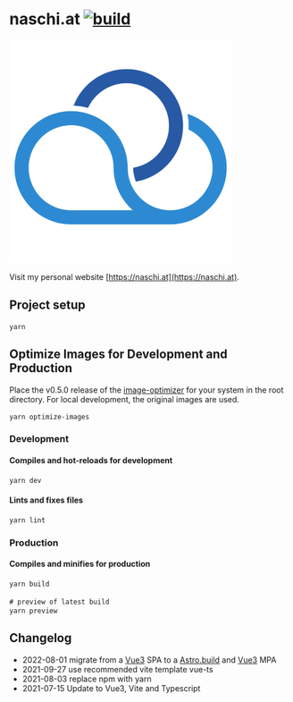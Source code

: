 # naschi.at [![build](https://github.com/naschidaniel/naschi/actions/workflows/build.yml/badge.svg)](https://github.com/naschidaniel/naschi/actions/workflows/build.yml)

![Logo naschi.at](./public/NaschiLogo.png "naschi.at")

Visit my personal website [https://naschi.at](https://naschi.at).

## Project setup
```
yarn
```

## Optimize Images for Development and Production

Place the v0.5.0 release of the [image-optimizer](https://github.com/naschidaniel/image-optimizer) for your system in the root directory. For local development, the original images are used.

```
yarn optimize-images
```

### Development
#### Compiles and hot-reloads for development
```
yarn dev
```

#### Lints and fixes files
```
yarn lint
```

### Production
#### Compiles and minifies for production
```
yarn build

# preview of latest build
yarn preview
```

## Changelog

- 2022-08-01 migrate from a [Vue3](https://vuejs.org/) SPA to a [Astro.build](https://astro.build/) and [Vue3](https://vuejs.org/) MPA
- 2021-09-27 use recommended vite template vue-ts 
- 2021-08-03 replace npm with yarn
- 2021-07-15 Update to Vue3, Vite and Typescript
